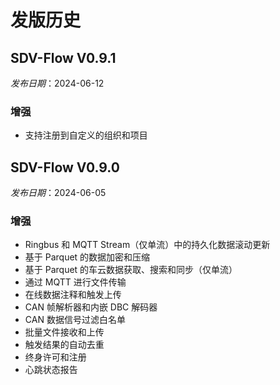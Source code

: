 # 发版历史

## SDV-Flow V0.9.1
_发布日期_：2024-06-12
### 增强
- 支持注册到自定义的组织和项目

## SDV-Flow V0.9.0
_发布日期_：2024-06-05
### 增强
- Ringbus 和 MQTT Stream（仅单流）中的持久化数据滚动更新
- 基于 Parquet 的数据加密和压缩
- 基于 Parquet 的车云数据获取、搜索和同步（仅单流）
- 通过 MQTT 进行文件传输
- 在线数据注释和触发上传
- CAN 帧解析器和内嵌 DBC 解码器
- CAN 数据信号过滤白名单
- 批量文件接收和上传
- 触发结果的自动去重
- 终身许可和注册
- 心跳状态报告

